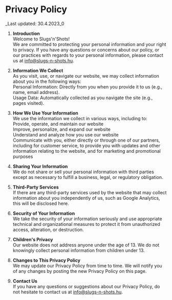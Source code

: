 # Privacy Policy

_Last updated: 30.4.2023_0

1. **Introduction**  
Welcome to Slugs'n'Shots!  
We are committed to protecting your personal information and your right to privacy. If you have any questions or concerns about our policy, or our practices with regards to your personal information, please contact us at [info@slugs-n-shots.hu](info@slugs-n-shots.hu).  

2. **Information We Collect**  
As you visit, use, or navigate our website, we may collect information about you in the following ways:  
Personal Information: Directly from you when you provide it to us (e.g., name, email address).  
Usage Data: Automatically collected as you navigate the site (e.g., pages visited).  

3. **How We Use Your Information**  
We use the information we collect in various ways, including to:  
Provide, operate, and maintain our website  
Improve, personalize, and expand our website  
Understand and analyze how you use our website  
Communicate with you, either directly or through one of our partners, including for customer service, to provide you with updates and other information relating to the website, and for marketing and promotional purposes  

4. **Sharing Your Information**  
We do not share or sell your personal information with third parties except as necessary to fulfill a business, legal, or regulatory obligation.  

5. **Third-Party Services**  
If there are any third-party services used by the website that may collect information about you independently of us, such as Google Analytics, this will be disclosed here.  

6. **Security of Your Information**  
We take the security of your information seriously and use appropriate technical and organizational measures to protect it from unauthorized access, alteration, or destruction.  

7. **Children's Privacy**  
Our website does not address anyone under the age of 13. We do not knowingly collect personal information from children under 13.  

8. **Changes to This Privacy Policy**  
We may update our Privacy Policy from time to time. We will notify you of any changes by posting the new Privacy Policy on this page.  

9. **Contact Us**  
If you have any questions or suggestions about our Privacy Policy, do not hesitate to contact us at [info@slugs-n-shots.hu](info@slugs-n-shots.hu).  
